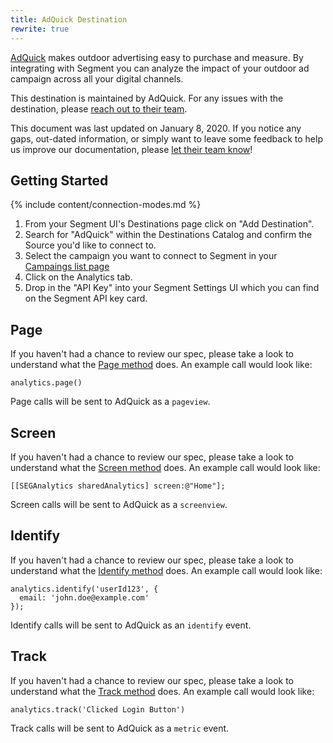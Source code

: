 ```yaml
---
title: AdQuick Destination
rewrite: true
---
```


[AdQuick](https://adquick.com/?utm_source=segmentio&utm_medium=docs&utm_campaign=partners) makes outdoor advertising easy to purchase and measure. By integrating with Segment you can analyze the impact of your outdoor ad campaign across all your digital channels.

This destination is maintained by AdQuick. For any issues with the destination, please [reach out to their team](mailto:segment@adquick.com).

This document was last updated on January 8, 2020. If you notice any gaps, out-dated information, or simply want to leave some feedback to help us improve our documentation, please [let  their team know](mailto:segment@adquick.com)!


## Getting Started

{% include content/connection-modes.md %}

1. From your Segment UI's Destinations page click on "Add Destination".
2. Search for "AdQuick" within the Destinations Catalog and confirm the Source you'd like to connect to.
3. Select the campaign you want to connect to Segment in your [Campaings list page](https://adquick.com/campaigns)
4. Click on the Analytics tab.
5. Drop in the "API Key" into your Segment Settings UI which you can find on the Segment API key card.


## Page

If you haven't had a chance to review our spec, please take a look to understand what the [Page method](https://segment.com/docs/connections/spec/page/) does. An example call would look like:

```
analytics.page()
```

Page calls will be sent to AdQuick as a `pageview`.


## Screen

If you haven't had a chance to review our spec, please take a look to understand what the [Screen method](https://segment.com/docs/connections/spec/screen/) does. An example call would look like:

```
[[SEGAnalytics sharedAnalytics] screen:@"Home"];
```

Screen calls will be sent to AdQuick as a `screenview`.


## Identify

If you haven't had a chance to review our spec, please take a look to understand what the [Identify method](https://segment.com/docs/connections/spec/identify/) does. An example call would look like:

```
analytics.identify('userId123', {
  email: 'john.doe@example.com'
});
```

Identify calls will be sent to AdQuick as an `identify` event.


## Track

If you haven't had a chance to review our spec, please take a look to understand what the [Track method](https://segment.com/docs/connections/spec/track/) does. An example call would look like:

```
analytics.track('Clicked Login Button')
```

Track calls will be sent to AdQuick as a `metric` event.
